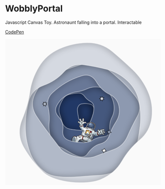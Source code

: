 # WobblyPortal

Javascript Canvas Toy. Astronaunt falling into a portal. Interactable

[CodePen](https://codepen.io/Dakine135/full/GREZQao)

![Screenshot](https://raw.githubusercontent.com/Dakine135/WobblyPortal/main/WobblyScreenshot.PNG)
